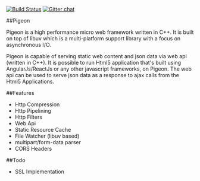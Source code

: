 [![Build Status](https://travis-ci.org/kamlesh-bambarde/pigeon.svg?branch=master)](https://travis-ci.org/kamlesh-bambarde/pigeon)  [![Gitter chat](https://badges.gitter.im/gitterHQ/services.png)](https://gitter.im/kamlesh-bambarde/pigeon)

##Pigeon

Pigeon is a high performance micro web framework written in C++. It is built on top of libuv which is a multi-platform support library with a focus on asynchronous I/O.

Pigeon is capable of serving static web content and json data via web api (written in C++). It is possible to run Html5 application that's built using AngularJs/ReactJs or any other javascript frameworks, on Pigeon. The web api can be used to serve json data as a response to ajax calls from the Html5 Applications.

##Features

- Http Compression
- Http Pipelining
- Http Filters
- Web Api
- Static Resource Cache
- File Watcher (libuv based)
- multipart/form-data parser
- CORS Headers

##Todo
- SSL Implementation

